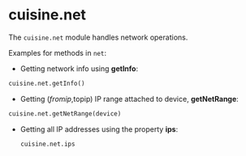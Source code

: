 # cuisine.net

The `cuisine.net` module handles network operations.

Examples for methods in `net`:

- Getting network info using  **getInfo**:

```python
cuisine.net.getInfo()
```
-  Getting ($fromip,$topip) IP range attached to device, **getNetRange**:

```python
cuisine.net.getNetRange(device)
```

- Getting all IP addresses using the property **ips**:

  ```python
  cuisine.net.ips
  ```
